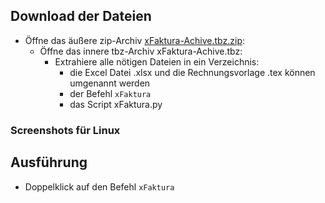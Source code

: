 
## Download der Dateien

- Öffne das äußere zip-Archiv [xFaktura-Achive.tbz.zip](https://downgit.github.io/#/home?url=https://github.com/marbx/xFaktura/blob/master/solution/xFaktura-Archive.tbz):
  - Öffne das innere tbz-Archiv xFaktura-Achive.tbz:
    - Extrahiere  alle nötigen Dateien in ein Verzeichnis:
      - die Excel Datei .xlsx und die Rechnungsvorlage .tex können umgenannt werden
      - der Befehl `xFaktura`
      - das Script xFaktura.py


### Screenshots für Linux



## Ausführung
- Doppelklick auf den Befehl `xFaktura`

